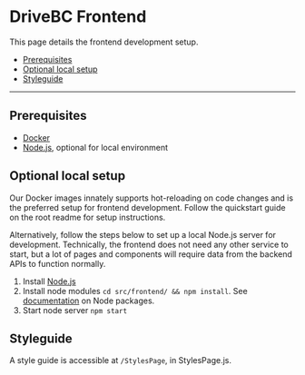 # DriveBC Frontend

This page details the frontend development setup.

- [Prerequisites](#prerequisites)
- [Optional local setup](#optional-local-setup)
- [Styleguide](#styleguide)

---

## <a name="prerequisites"></a>Prerequisites

- [Docker](https://www.docker.com/products/docker-desktop/)
- [Node.js](https://nodejs.org/en), optional for local environment

## <a name="optional-local-setup"></a>Optional local setup

Our Docker images innately supports hot-reloading on code changes and is the preferred setup for frontend development. Follow the quickstart guide on the root readme for setup instructions.

Alternatively, follow the steps below to set up a local Node.js server for development. Technically, the frontend does not need any other service to start, but a lot of pages and components will require data from the backend APIs to function normally.

1. Install [Node.js](https://docs.npmjs.com/downloading-and-installing-node-js-and-npm)
2. Install node modules `cd src/frontend/ && npm install`. See [documentation](https://docs.npmjs.com/downloading-and-installing-packages-locally) on Node packages.
3. Start node server `npm start`

## <a name="styleguide"></a>Styleguide

A style guide is accessible at `/StylesPage`, in StylesPage.js.
